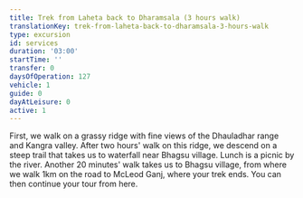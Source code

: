 ```yaml
---
title: Trek from Laheta back to Dharamsala (3 hours walk)
translationKey: trek-from-laheta-back-to-dharamsala-3-hours-walk
type: excursion
id: services
duration: '03:00'
startTime: ''
transfer: 0
daysOfOperation: 127
vehicle: 1
guide: 0
dayAtLeisure: 0
active: 1
---
```

First, we walk on a grassy ridge with fine views of the Dhauladhar range and Kangra valley. After two hours' walk on this ridge, we descend on a steep trail that takes us to waterfall near Bhagsu village. Lunch is a picnic by the river. Another 20 minutes' walk takes us to Bhagsu village, from where we walk 1km on the road to McLeod Ganj, where your trek ends. You can then continue your tour from here.